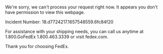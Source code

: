  	


 	

We're sorry, we can't process your request right now. It appears you don't have permission to view this webpage.


Incident Number: 18.d7724217.1657548559.6fc84f20





For assistance with your shipping needs, you can call us anytime at 1.800.GoFedEx 1.800.463.3339 or visit fedex.com.




Thank you for choosing FedEx.